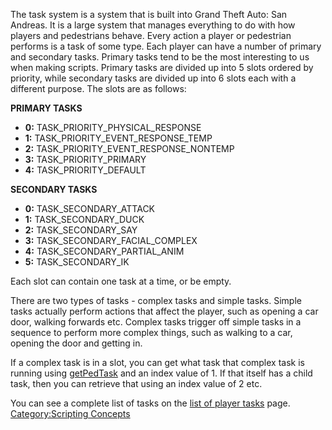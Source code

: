 The task system is a system that is built into Grand Theft Auto: San Andreas. It is a large system that manages everything to do with how players and pedestrians behave. Every action a player or pedestrian performs is a task of some type. Each player can have a number of primary and secondary tasks. Primary tasks tend to be the most interesting to us when making scripts. Primary tasks are divided up into 5 slots ordered by priority, while secondary tasks are divided up into 6 slots each with a different purpose. The slots are as follows:

**PRIMARY TASKS**

-   **0:** TASK\_PRIORITY\_PHYSICAL\_RESPONSE
-   **1:** TASK\_PRIORITY\_EVENT\_RESPONSE\_TEMP
-   **2:** TASK\_PRIORITY\_EVENT\_RESPONSE\_NONTEMP
-   **3:** TASK\_PRIORITY\_PRIMARY
-   **4:** TASK\_PRIORITY\_DEFAULT

**SECONDARY TASKS**

-   **0:** TASK\_SECONDARY\_ATTACK
-   **1:** TASK\_SECONDARY\_DUCK
-   **2:** TASK\_SECONDARY\_SAY
-   **3:** TASK\_SECONDARY\_FACIAL\_COMPLEX
-   **4:** TASK\_SECONDARY\_PARTIAL\_ANIM
-   **5:** TASK\_SECONDARY\_IK

Each slot can contain one task at a time, or be empty.

There are two types of tasks - complex tasks and simple tasks. Simple tasks actually perform actions that affect the player, such as opening a car door, walking forwards etc. Complex tasks trigger off simple tasks in a sequence to perform more complex things, such as walking to a car, opening the door and getting in.

If a complex task is in a slot, you can get what task that complex task is running using [getPedTask](/docs/getpedtask.md "wikilink") and an index value of 1. If that itself has a child task, then you can retrieve that using an index value of 2 etc.

You can see a complete list of tasks on the [list of player tasks](/docs/list_of_player_tasks.md "wikilink") page. [Category:Scripting Concepts](/docs/category-scripting_concepts.md "wikilink")
